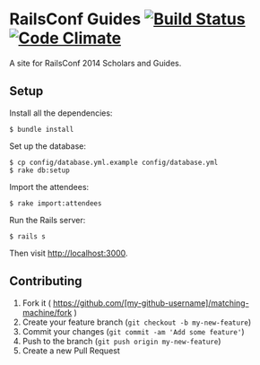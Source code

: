 # RailsConf Guides [![Build Status](https://travis-ci.org/minifast/guides.svg)](https://travis-ci.org/minifast/guides) [![Code Climate](https://codeclimate.com/github/minifast/guides.png)](https://codeclimate.com/github/minifast/guides)

A site for RailsConf 2014 Scholars and Guides.

## Setup

Install all the dependencies:

    $ bundle install

Set up the database:

    $ cp config/database.yml.example config/database.yml
    $ rake db:setup

Import the attendees:

    $ rake import:attendees

Run the Rails server:

    $ rails s

Then visit [http://localhost:3000](http://localhost:3000).

## Contributing

1. Fork it ( https://github.com/[my-github-username]/matching-machine/fork )
2. Create your feature branch (`git checkout -b my-new-feature`)
3. Commit your changes (`git commit -am 'Add some feature'`)
4. Push to the branch (`git push origin my-new-feature`)
5. Create a new Pull Request
